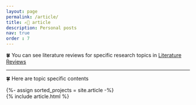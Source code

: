 ```yaml
---
layout: page
permalink: /article/
title: ✍🏻 article
description: Personal posts
nav: true
order : 7
---
```



🍀 You can see literature reviews for specific research topics in [Literature Reviews](/reviews/) 


----

🍀 Here are topic specific contents


<!-- pages/article.md -->
<div class="article">
  {%- assign sorted_projects = site.article  -%}
  <!-- Generate cards for each project -->
  <div class="row">
      {% include article.html %}
  </div>

</div>